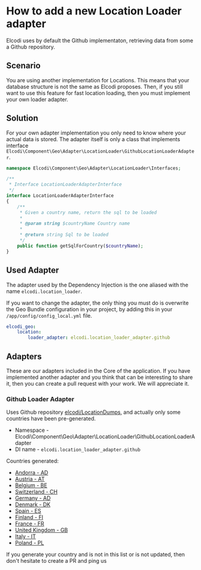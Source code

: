 # How to add a new Location Loader adapter

Elcodi uses by default the Github implementaton, retrieving data from some a
Github repository.

## Scenario

You are using another implementation for Locations. This means that your
database structure is not the same as Elcodi proposes. Then, if you still want
to use this feature for fast location loading, then you must implement your own
loader adapter.

## Solution

For your own adapter implementation you only need to know where your actual data
is stored. The adapter itself is only a class that implements interface
`Elcodi\Component\Geo\Adapter\LocationLoader\GithubLocationLoaderAdapter`.

``` php
namespace Elcodi\Component\Geo\Adapter\LocationLoader\Interfaces;

/**
 * Interface LocationLoaderAdapterInterface
 */
interface LocationLoaderAdapterInterface
{
    /**
     * Given a country name, return the sql to be loaded
     *
     * @param string $countryName Country name
     *
     * @return string Sql to be loaded
     */
    public function getSqlForCountry($countryName);
}
```

## Used Adapter

The adapter used by the Dependency Injection is the one aliased with the name
`elcodi.location_loader`.

If you want to change the adapter, the only thing you must do is overwrite the
Geo Bundle configuration in your project, by adding this in your
`/app/config/config_local.yml` file.

``` yaml
elcodi_geo:
    location:
        loader_adapter: elcodi.location_loader_adapter.github
```

## Adapters

These are our adapters included in the Core of the application. If you have
implemented another adapter and you think that can be interesting to share it,
then you can create a pull request with your work. We will appreciate it.

### Github Loader Adapter

Uses Github repository
[elcodi/LocationDumps](https://github.com/elcodi/LocationDumps), and actually
only some countries have been pre-generated.

* Namespace - Elcodi\Component\Geo\Adapter\LocationLoader\GithubLocationLoaderAdapter
* DI name - `elcodi.location_loader_adapter.github`

Countries generated:
* [Andorra - AD](https://raw.githubusercontent.com/elcodi/LocationDumps/master/AD.sql)
* [Austria - AT](https://raw.githubusercontent.com/elcodi/LocationDumps/master/AT.sql)
* [Belgium - BE](https://raw.githubusercontent.com/elcodi/LocationDumps/master/BE.sql)
* [Switzerland - CH](https://raw.githubusercontent.com/elcodi/LocationDumps/master/CH.sql)
* [Germany - AD](https://raw.githubusercontent.com/elcodi/LocationDumps/master/DE.sql)
* [Denmark - DK](https://raw.githubusercontent.com/elcodi/LocationDumps/master/DK.sql)
* [Spain - ES](https://raw.githubusercontent.com/elcodi/LocationDumps/master/ES.sql)
* [Finland - FI](https://raw.githubusercontent.com/elcodi/LocationDumps/master/FI.sql)
* [France - FR](https://raw.githubusercontent.com/elcodi/LocationDumps/master/FR.sql)
* [United Kingdom - GB](https://raw.githubusercontent.com/elcodi/LocationDumps/master/GB.sql)
* [Italy - IT](https://raw.githubusercontent.com/elcodi/LocationDumps/master/IT.sql)
* [Poland - PL](https://raw.githubusercontent.com/elcodi/LocationDumps/master/PL.sql)

If you generate your country and is not in this list or is not updated, then
don't hesitate to create a PR and ping us
